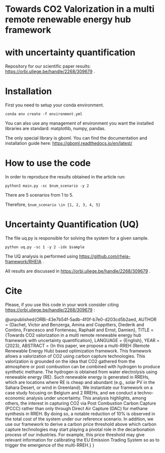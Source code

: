 # Towards CO2 Valorization in a multi remote renewable energy hub framework
# with uncertainty quantification

Repository for our scientific paper results: https://orbi.uliege.be/handle/2268/309679 .


# Installation

First you need to setup your conda environment.

```conda env create -f environment.yml```

You can also use any management of environment you want the installed libraries are standard:
matplotlib, numpy, pandas. 

The only special library is gboml. You can find the documentation and installation guide here:
https://gboml.readthedocs.io/en/latest/


# How to use the code

In order to reproduce the results obtained in the article run:

```python3 main.py -sc $num_scenario -y 2```

There are 5 scenarios from 1 to 5. 

Therefore, ```$num_scenario \in {1, 2, 3, 4, 5}```

# Uncertainty Quantification (UQ)

The file uq.py is responsible for solving the system for a given sample.

```python uq.py -sc 1 -y 2 -idx $sample```

The UQ analysis is performed using https://github.com/rheia-framework/RHEIA .

All results are discussed in https://orbi.uliege.be/handle/2268/309679 . 



# Cite
Please, if you use this code in your work consider citing https://orbi.uliege.be/handle/2268/309679 : 

@unpublished{ORBi-43e7b54f-5adb-4f0f-b7e0-d203cd5b2aed,
	AUTHOR = {Dachet, Victor and Benzerga, Amina and Coppitters, Diederik and Contino, Francesco and Fonteneau, Raphaël and Ernst, Damien},
	TITLE = {Towards CO2 valorization in a multi remote renewable energy hub framework with uncertainty quantification},
	LANGUAGE = {English},
	YEAR = {2023},
	ABSTRACT = {In this paper, we propose a multi-RREH (Remote Renewable Energy Hub) based optimization framework. This framework allows a valorization of CO2 using carbon capture technologies. This valorization is grounded on the idea that CO2 gathered from the atmosphere or post combustion can be combined with hydrogen to produce synthetic methane. The hydrogen is obtained from water electrolysis using renewable energy (RE). Such renewable energy is generated in RREHs, which are locations where RE is cheap and abundant (e.g., solar PV in the Sahara Desert, or wind in Greenland). We instantiate our framework on a case study focusing on Belgium and 2 RREHs, and we conduct a techno-economic analysis under uncertainty. This analysis highlights, among others, the interest in capturing CO2 via Post Combustion Carbon Capture (PCCC) rather than only through Direct Air Capture (DAC) for methane synthesis in RREH. By doing so, a notable reduction of 10% is observed in the total cost of the system under our reference scenario. In addition, we use our framework to derive a carbon price threshold above which carbon capture technologies may start playing a pivotal role in the decarbonation process of our industries. For example, this price threshold may give relevant information for calibrating the EU Emission Trading System so as to trigger the emergence of the multi-RREH.}
}



